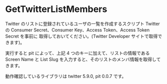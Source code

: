 GetTwitterListMembers
=====================
Twitter のリストに登録されているユーザの一覧を作成するスクリプト
Twitter の Consumer Secret、Consumer Key、Access Token、Access Token Secret を事前に
取得しておいてください。(Twitter Developer サイトで取得できます)。

実行すると pit によって、上記 4 つのキーに加えて、リストの情報である Screen Name と
List Slug を入力すると、そのリストのメンバ情報を取得してきます。

動作確認しているライブラリは twitter 5.9.0, pit 0.0.7 です。
